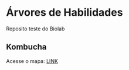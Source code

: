 # Árvores de Habilidades

Reposito teste do Biolab

## Kombucha

Acesse o mapa: [LINK](https://github.com/will-bc/arvore_de_habilidades/tree/main/kombucha)
